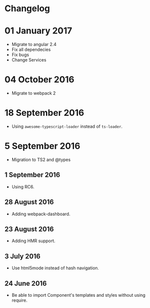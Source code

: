 # Changelog

# 01 January 2017
- Migrate to angular 2.4
- Fix all dependecies
- Fix bugs
- Change Services
 
# 04 October 2016

- Migrate to webpack 2

# 18 September 2016

- Using `awesome-typescript-loader` instead of `ts-loader`.

# 5 September 2016

- Migration to TS2 and @types

## 1 September 2016

- Using RC6.

## 28 August 2016

- Adding webpack-dashboard.

## 23 August 2016

- Adding HMR support.

## 3 July 2016

- Use html5mode instead of hash navigation.

## 24 June 2016

- Be able to import Component's templates and styles without using require.
